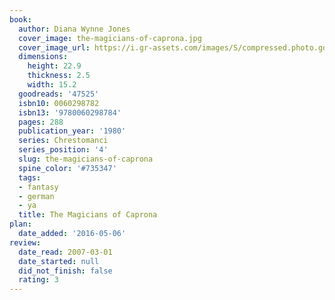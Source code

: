 ```yaml
---
book:
  author: Diana Wynne Jones
  cover_image: the-magicians-of-caprona.jpg
  cover_image_url: https://i.gr-assets.com/images/S/compressed.photo.goodreads.com/books/1356548904l/47525._SX98_.jpg
  dimensions:
    height: 22.9
    thickness: 2.5
    width: 15.2
  goodreads: '47525'
  isbn10: 0060298782
  isbn13: '9780060298784'
  pages: 288
  publication_year: '1980'
  series: Chrestomanci
  series_position: '4'
  slug: the-magicians-of-caprona
  spine_color: '#735347'
  tags:
  - fantasy
  - german
  - ya
  title: The Magicians of Caprona
plan:
  date_added: '2016-05-06'
review:
  date_read: 2007-03-01
  date_started: null
  did_not_finish: false
  rating: 3
---
```

